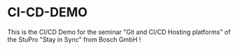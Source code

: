 # CI-CD-DEMO
This is the CI/CD Demo for the seminar "Git and CI/CD Hosting platforms" of the StuPro "Stay in Sync" from Bosch GmbH !
